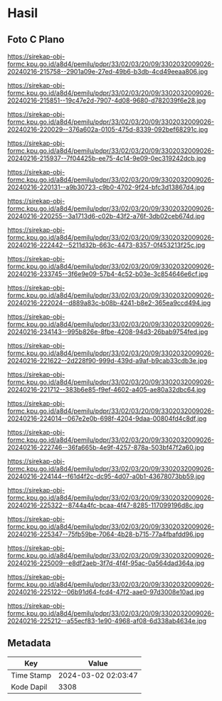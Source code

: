 # Hasil

## Foto C Plano

https://sirekap-obj-formc.kpu.go.id/a8d4/pemilu/pdpr/33/02/03/20/09/3302032009026-20240216-215758--2901a09e-27ed-49b6-b3db-4cd49eeaa806.jpg

https://sirekap-obj-formc.kpu.go.id/a8d4/pemilu/pdpr/33/02/03/20/09/3302032009026-20240216-215851--19c47e2d-7907-4d08-9680-d782039f6e28.jpg

https://sirekap-obj-formc.kpu.go.id/a8d4/pemilu/pdpr/33/02/03/20/09/3302032009026-20240216-220029--376a602a-0105-475d-8339-092bef68291c.jpg

https://sirekap-obj-formc.kpu.go.id/a8d4/pemilu/pdpr/33/02/03/20/09/3302032009026-20240216-215937--7f04425b-ee75-4c14-9e09-0ec319242dcb.jpg

https://sirekap-obj-formc.kpu.go.id/a8d4/pemilu/pdpr/33/02/03/20/09/3302032009026-20240216-220131--a9b30723-c9b0-4702-9f24-bfc3d13867d4.jpg

https://sirekap-obj-formc.kpu.go.id/a8d4/pemilu/pdpr/33/02/03/20/09/3302032009026-20240216-220255--3a1713d6-c02b-43f2-a76f-3db02ceb674d.jpg

https://sirekap-obj-formc.kpu.go.id/a8d4/pemilu/pdpr/33/02/03/20/09/3302032009026-20240216-222442--5211d32b-663c-4473-8357-0f453213f25c.jpg

https://sirekap-obj-formc.kpu.go.id/a8d4/pemilu/pdpr/33/02/03/20/09/3302032009026-20240216-233745--3f6e9e09-57b4-4c52-b03e-3c854646e6cf.jpg

https://sirekap-obj-formc.kpu.go.id/a8d4/pemilu/pdpr/33/02/03/20/09/3302032009026-20240216-222024--d889a83c-b08b-4241-b8e2-365ea9ccd494.jpg

https://sirekap-obj-formc.kpu.go.id/a8d4/pemilu/pdpr/33/02/03/20/09/3302032009026-20240216-234143--995b826e-8fbe-4208-94d3-26bab9754fed.jpg

https://sirekap-obj-formc.kpu.go.id/a8d4/pemilu/pdpr/33/02/03/20/09/3302032009026-20240216-221622--2d228f90-999d-439d-a9af-b9cab33cdb3e.jpg

https://sirekap-obj-formc.kpu.go.id/a8d4/pemilu/pdpr/33/02/03/20/09/3302032009026-20240216-221712--383b6e85-f9ef-4602-a405-ae80a32dbc64.jpg

https://sirekap-obj-formc.kpu.go.id/a8d4/pemilu/pdpr/33/02/03/20/09/3302032009026-20240216-224014--067e2e0b-698f-4204-9daa-00804fd4c8df.jpg

https://sirekap-obj-formc.kpu.go.id/a8d4/pemilu/pdpr/33/02/03/20/09/3302032009026-20240216-222746--36fa665b-4e9f-4257-878a-503bf47f2a60.jpg

https://sirekap-obj-formc.kpu.go.id/a8d4/pemilu/pdpr/33/02/03/20/09/3302032009026-20240216-224144--f61d4f2c-dc95-4d07-a0b1-43678073bb59.jpg

https://sirekap-obj-formc.kpu.go.id/a8d4/pemilu/pdpr/33/02/03/20/09/3302032009026-20240216-225322--8744a4fc-bcaa-4f47-8285-117099196d8c.jpg

https://sirekap-obj-formc.kpu.go.id/a8d4/pemilu/pdpr/33/02/03/20/09/3302032009026-20240216-225347--75fb59be-7064-4b28-b715-77a4fbafdd96.jpg

https://sirekap-obj-formc.kpu.go.id/a8d4/pemilu/pdpr/33/02/03/20/09/3302032009026-20240216-225009--e8df2aeb-3f7d-4f4f-95ac-0a564dad364a.jpg

https://sirekap-obj-formc.kpu.go.id/a8d4/pemilu/pdpr/33/02/03/20/09/3302032009026-20240216-225122--06b91d64-fcd4-47f2-aae0-97d3008e10ad.jpg

https://sirekap-obj-formc.kpu.go.id/a8d4/pemilu/pdpr/33/02/03/20/09/3302032009026-20240216-225212--a55ecf83-1e90-4968-af08-6d338ab4634e.jpg


## Metadata

| Key        | Value               |
| ---------- | ------------------- |
| Time Stamp | 2024-03-02 02:03:47 |
| Kode Dapil | 3308                |




